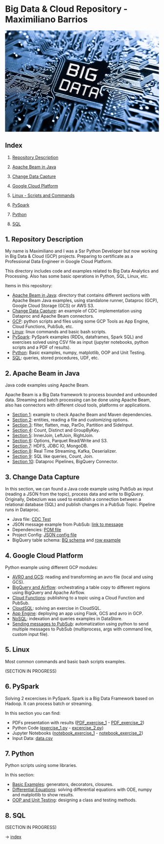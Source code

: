 # Big Data & Cloud Repository - Maximiliano Barrios

![Big Data image](./big_data.png)

## Index

1. [Repository Description](#1-repository-description)

2. [Apache Beam in Java](#2-apache-beam-in-java)

3. [Change Data Capture](#3-change-data-capture)

4. [Google Cloud Platform](#4-google-cloud-platform)

5. [Linux - Scripts and Commands](#5-linux)

6. [PySpark](#6-pyspark)

7. [Python](#7-python)

8. [SQL](#8-sql)


## 1. Repository Description

My name is Maximiliano and I was a Ssr Python Developer but now working in Big Data & Cloud (GCP) projects. Preparing to certificate as a Professional Data Engineer in Google Cloud Platform.

This directory includes code and examples related to Big Data Analytics and Processing. Also has some basic operations in Python, SQL, Linux, etc.

Items in this repository:
- [Apache Beam in Java](ApacheBeamJava): directory that contains different sections with Apache Beam Java examples, using standalone runner, Dataproc (GCP), Google Cloud Storage (GCS) or AWS S3.
- [Change Data Capture](CDC_Java_Example): an example of CDC implementation using Dataproc and Apache Beam connectors.
- [GCP](GCP): python scripts and files using some GCP Tools as App Engine, Cloud Functions, PubSub, etc.
- [Linux](Linux): linux commands and basic bash scripts.
- [PySpark](PySpark): PySpark examples (RDDs, dataframes, Spark SQL) and exercises solved using CSV file as input (jupyter notebooks, python scripts and a PDF of results).
- [Python](Python): Basic examples, numpy, matplotlib, OOP and Unit Testing.
- [SQL](SQL): queries, stored procedures, UDF, etc.


## 2. Apache Beam in Java

Java code examples using Apache Beam.

Apache Beam is a Big Data framework to process bounded and unbounded data. Streaming and batch processing can be done using Apache Beam, also has connectors with different cloud tools, platforms or applications.


- [Section 1](ApacheBeamJava/section1): example to check Apache Beam and Maven dependencies.
- [Section 2](ApacheBeamJava/section2): entities, reading a file and customizing options.
- [Section 3](ApacheBeamJava/section3): filter, flatten, map, ParDo, Partition and SideInput.
- [Section 4](ApacheBeamJava/section4): Count, Distinct and GroupByKey.
- [Section 5](ApacheBeamJava/section5): InnerJoin, LeftJoin, RightJoin.
- [Section 6](ApacheBeamJava/section6): Options, Parquet Read/Write and S3.
- [Section 7](ApacheBeamJava/section7): HDFS, JDBC IO, MongoDB.
- [Section 8](ApacheBeamJava/section8): Real Time Streaming, Kafka, Deserializer.
- [Section 9](ApacheBeamJava/section9): SQL like queries, Count, Join.
- [Section 10](ApacheBeamJava/section10): Dataproc Pipelines, BigQuery Connector.

## 3. Change Data Capture

In this section, we can found a Java code example using PubSub as input (reading a JSON from the topic), process data and write to BigQuery. Originally, Debezium was used to establish a connection between a relational database (SQL) and publish changes in a PubSub Topic. Pipeline runs in Dataproc.

- Java file: [CDC Test](CDC_Java_Example/CDCTest.java)
- JSON message example from PubSub: [link to message](CDC_Java_Example/message_topic.json)
- Dependencies: [POM file](CDC_Java_Example/pom.xml)
- Project Config: [JSON config file](CDC_Java_Example/ProjectConfig.json)
- BigQuery table schema: [BQ schema](CDC_Java_Example/BigQuerySchema.java) and [row example](CDC_Java_Example/CustomersDataExample.json)

## 4. Google Cloud Platform

Python example using different GCP modules:
- [AVRO and GCS](GCP/avro): reading and transforming an avro file (local and using GCS).
- [BigQuery and Airflow](GCP/bigquery): orchestrating a table copy to different regions using BigQuery and Apache Airflow.
- [Cloud Functions](GCP/cloud_function_to_pubsub): publishing to a topic using a Cloud Function and PubSub.
- [CloudSQL](GCP/CloudSQL): solving an exercise in CloudSQL.
- [App Engine](GCP/flask_app_engine): deploying an app using Flask, GCS and avro in GCP.
- [NoSQL](GCP/NoSQL): indexation and queries examples in DataStore.
- [Sending messages to PubSub](GCP/send_message_to_topic_pubsub): automatization using python to send multiple messages to PubSub (multiprocess, args with command line, custom input file).

## 5. Linux

Most common commands and basic bash scripts examples. 

(SECTION IN PROGRESS)

## 6. PySpark

Solving 2 excercises in PySpark. Spark is a Big Data Framework based on Hadoop. It can process batch or streaming.

In this section you can find:
- PDFs presentation with results ([PDF_exercise_1](PySpark/ej_1.pdf) - [PDF_exercise_2](PySpark/ej_2.pdf))
- Python Code ([exercise_1.py](PySpark/python_code/ej_1.py) - [excercise_2.py](PySpark/python_code/ej_2.py))
- Jupyter Notebooks ([notebook_exercise_1](PySpark/jupyter_notebooks/ej_1.ipynb) - [notebook_exercise_2](PySpark/jupyter_notebooks/ej_2.ipynb))
- Input Data: [data.csv](PySpark/example_data/web.csv)

## 7. Python

Python scripts using some libraries.

In this section:
- [Basic Examples](Python/BasicExamples): generators, decorators, closures.
- [Differential Equations](Python/Differential_Equations): solving differential equations with ODE, numpy and matplotlib to show results.
- [OOP and Unit Testing](Python/POO_example_Matrix): designing a class and testing methods.

## 8. SQL

(SECTION IN PROGRESS)

→ [index](#index)